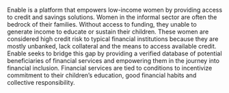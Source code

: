 Enable is a platform that empowers low-income women by providing access to credit and savings solutions. Women in the informal sector are often the bedrock of their families. Without access to funding, they unable to generate income to educate or sustain their children. These women are considered high credit risk to typical financial institutions because they are mostly unbanked, lack collateral and the means to access available credit. Enable seeks to bridge this gap by providing a verified database of potential beneficiaries of financial services and empowering them in the journey into financial inclusion. Financial services are tied to conditions to incentivize commitment to their children’s education, good financial habits and collective responsibility.
